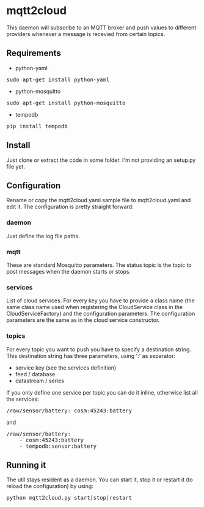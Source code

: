 # mqtt2cloud

This daemon will subscribe to an MQTT broker and push values to different providers whenever a message is recevied from certain topics.

## Requirements

* python-yaml
<pre>sudo apt-get install python-yaml</pre>

* python-mosquitto
<pre>sudo apt-get install python-mosquitto</pre>

* tempodb 
<pre>pip install tempodb</pre>

## Install

Just clone or extract the code in some folder. I'm not providing an setup.py file yet.

## Configuration

Rename or copy the mqtt2cloud.yaml.sample file to mqtt2cloud.yaml and edit it. The configuration is pretty straight forward:

### daemon

Just define the log file paths.

### mqtt

These are standard Mosquitto parameters. The status topic is the topic to post messages when the daemon starts or stops.

### services

List of cloud services. For every key you have to provide a class name (the same class name used when registering the CloudService class in the CloudServiceFactory) and the configuration parameters.
The configuration parameters are the same as in the cloud service constructor.

### topics

For every topic you want to push you have to specify a destination string. This destination string has three parameters, using ':' as separator:
- service key (see the services definition)
- feed / database
- datastream / series

If you only define one service per topic you can do it inline, otherwise list all the services:

<pre>
/raw/sensor/battery: cosm:45243:battery
</pre>

and

<pre>
/raw/sensor/battery: 
    - cosm:45243:battery
    - tempodb:sensor:battery
</pre>

## Running it

The util stays resident as a daemon. You can start it, stop it or restart it (to reload the configuration) by using:

<pre>python mqtt2cloud.py start|stop|restart</pre>



